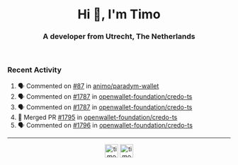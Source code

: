 <h1 align="center">Hi 👋, I'm Timo</h1>
<h3 align="center">A developer from Utrecht, The Netherlands</h3>
<br/>
<!-- https://github.com/rahuldkjain/github-profile-readme-generator --!>

<!--  <p align="left"><img src="https://github-readme-stats.vercel.app/api?username=timoglastra&show_icons=true&count_private=true&" alt="timoglastra" /></p> --!>

<!--
Github language stats
<p align="left"><img src="https://github-readme-stats.vercel.app/api/top-langs/?username=timoglastra&layout=compact" alt="timoglastra" /><p>
-->

<!-- Codestats language stats -->
<!-- <p align="left"><img src="https://codestats-readme.vercel.app/api/top-langs/?username=timoglastra&layout=compact&language_count=12" alt="timoglastra" /><p>    --!>
  
<h3>Recent Activity</h3>

<!--START_SECTION:activity-->
1. 🗣 Commented on [#87](https://github.com/animo/paradym-wallet/pull/87#issuecomment-2003709380) in [animo/paradym-wallet](https://github.com/animo/paradym-wallet)
2. 🗣 Commented on [#1787](https://github.com/openwallet-foundation/credo-ts/pull/1787#issuecomment-2003664182) in [openwallet-foundation/credo-ts](https://github.com/openwallet-foundation/credo-ts)
3. 🗣 Commented on [#1787](https://github.com/openwallet-foundation/credo-ts/pull/1787#issuecomment-2003663498) in [openwallet-foundation/credo-ts](https://github.com/openwallet-foundation/credo-ts)
4. 🎉 Merged PR [#1795](https://github.com/openwallet-foundation/credo-ts/pull/1795) in [openwallet-foundation/credo-ts](https://github.com/openwallet-foundation/credo-ts)
5. 🗣 Commented on [#1796](https://github.com/openwallet-foundation/credo-ts/issues/1796#issuecomment-2002597291) in [openwallet-foundation/credo-ts](https://github.com/openwallet-foundation/credo-ts)
<!--END_SECTION:activity-->

---

<p align="center">
<a href="https://twitter.com/timoglastra" target="blank"><img align="center" src="https://cdn.jsdelivr.net/npm/simple-icons@3.0.1/icons/twitter.svg" alt="timoglastra" height="30" width="30" /></a>
<a href="https://linkedin.com/in/timoglastra" target="blank"><img align="center" src="https://cdn.jsdelivr.net/npm/simple-icons@3.0.1/icons/linkedin.svg" alt="timoglastra" height="30" width="30" /></a>
</p>



